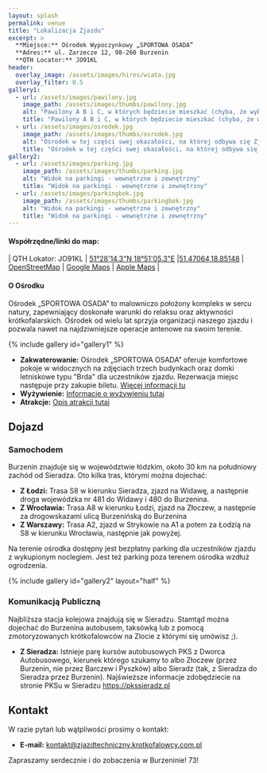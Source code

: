 ```yaml
---
layout: splash
permalink: venue
title: "Lokalizacja Zjazdu"
excerpt: >
  **Miejsce:** Ośrodek Wypoczynkowy „SPORTOWA OSADA”  
  **Adres:** ul. Zarzecze 12, 98-260 Burzenin  
  **QTH Locator:** JO91KL
header:
  overlay_image: /assets/images/hires/wiata.jpg
  overlay_filter: 0.5
gallery1:
  - url: /assets/images/pawilony.jpg
    image_path: /assets/images/thumbs/pawilony.jpg
    alt: "Pawilony A B i C, w których będziecie mieszkać (chyba, że wybierzecie nocleg w domkach typu Brda)"
    title: "Pawilony A B i C, w których będziecie mieszkać (chyba, że wybierzecie nocleg w domkach typu Brda)"
  - url: /assets/images/osrodek.jpg 
    image_path: /assets/images/thumbs/osrodek.jpg
    alt: "Ośrodek w tej części swej okazałości, na której odbywa się Zjazd"
    title: "Ośrodek w tej części swej okazałości, na której odbywa się Zjazd"
gallery2:
  - url: /assets/images/parking.jpg
    image_path: /assets/images/thumbs/parking.jpg
    alt: "Widok na parkingi - wewnętrzne i zewnętrzny"
    title: "Widok na parkingi - wewnętrzne i zewnętrzny"
  - url: /assets/images/parkingbok.jpg
    image_path: /assets/images/thumbs/parkingbok.jpg
    alt: "Widok na parkingi - wewnętrzne i zewnętrzny"
    title: "Widok na parkingi - wewnętrzne i zewnętrzny"
---
```


#### Współrzędne/linki do map:

| QTH Lokator: JO91KL | [51°28'14.3"N 18°51'05.3"E](geo:51.47064847072268,18.85148179342849) |[51.47064,18.85148](geo:51.47064847072268,18.85148179342849) | [OpenStreetMap](http://www.openstreetmap.org/index.html?mlat=51.470648&mlon=18.851481&zoom=12) | [Google Maps](http://maps.google.com/maps?ll=51.470648,18.851481&spn=0.1,0.1&t=m&q=51.470648,18.851481) | [Apple Maps](https://maps.apple.com/?q=51.470648,18.851481&t=m) | 

#### O Ośrodku

Ośrodek „SPORTOWA OSADA” to malowniczo położony kompleks w sercu natury, zapewniający doskonałe warunki do relaksu oraz aktywności krótkofalarskich. Ośrodek od wielu lat sprzyja organizacji naszego zjazdu i pozwala nawet na najdziwniejsze operacje antenowe na swoim terenie.

{% include gallery id="gallery1" %}

- **Zakwaterowanie:** Ośrodek „SPORTOWA OSADA” oferuje komfortowe pokoje w widocznych na zdjęciach trzech budynkach oraz domki letniskowe typu "Brda" dla uczestników zjazdu. Rezerwacja miejsc następuje przy zakupie biletu. [Więcej informacji tu](/najwazniejsze#p-co-z-noclegami)
- **Wyżywienie:** [Informacje o wyżywieniu tutaj](/najwazniejsze#p-jak-wygląda-kwestia-wyżywienia)
- **Atrakcje:** [Opis atrakcji tutaj](/najwazniejsze#wykłady-prezentacje-i-aktywności)

## Dojazd

### Samochodem
Burzenin znajduje się w województwie łódzkim, około 30 km na południowy zachód od Sieradza. Oto kilka tras, którymi można dojechać:

- **Z Łodzi:** Trasa S8 w kierunku Sieradza, zjazd na Widawę, a następnie droga wojewódzka nr 481 do Widawy i 480 do Burzenina.
- **Z Wrocławia:** Trasa A8 w kierunku Łodzi, zjazd na Złoczew, a następnie za drogowskazami ulicą Burzenińską do Burzenina
- **Z Warszawy:** Trasa A2, zjazd w Strykowie na A1 a potem za Łodzią na S8 w kierunku Wrocławia, następnie jak powyżej.

Na terenie ośrodka dostępny jest bezpłatny parking dla uczestników zjazdu z wykupionym noclegiem. Jest też parking poza terenem ośrodka wzdłuż ogrodzenia.

{% include gallery id="gallery2" layout="half" %}


### Komunikacją Publiczną
Najbliższa stacja kolejowa znajdują się w Sieradzu. Stamtąd można dojechać do Burzenina autobusem, taksówką lub z pomocą zmotoryzowanych krótkofalowców na Zlocie z którymi się umówisz ;). 

- **Z Sieradza:** Istnieje parę kursów autobusowych PKS z Dworca Autobusowego, kierunek którego szukamy to albo Złoczew (przez Burzenin, nie przez Barczew i Pyszków) albo Sieradz (tak, z Sieradza do Sieradza przez Burzenin). Najświeższe informacje zdobędziecie na stronie PKSu w Sieradzu <https://pkssieradz.pl>


## Kontakt
W razie pytań lub wątpliwości prosimy o kontakt:
- **E-mail:** [kontakt@zjazdtechniczny.krotkofalowcy.com.pl](mailto:kontakt@zjazdtechniczny.krotkofalowcy.com.pl)

Zapraszamy serdecznie i do zobaczenia w Burzeninie! 73!